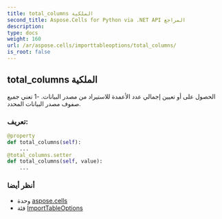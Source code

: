 ```yaml
---
title: total_columns الملكية
second_title: Aspose.Cells for Python via .NET API المراجع
description:
type: docs
weight: 160
url: /ar/aspose.cells/importtableoptions/total_columns/
is_root: false
---
```

##  total_columns الملكية

الحصول على أو تعيين إجمالي عدد الأعمدة للاستيراد من مصدر البيانات. -1 تعني جميع صفوف مصدر البيانات المحدد.
###  تعريف:
```python
@property
def total_columns(self):
    ...
@total_columns.setter
def total_columns(self, value):
    ...
```

###  أنظر أيضا
* وحدة [aspose.cells](../../)
* فئة [ImportTableOptions](/cells/python-net/ar/aspose.cells/importtableoptions)
